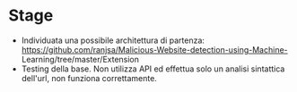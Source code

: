# Stage
- Individuata una possibile architettura di partenza: https://github.com/ranjsa/Malicious-Website-detection-using-Machine-      
  Learning/tree/master/Extension
- Testing della base. Non utilizza API ed effettua solo un analisi sintattica dell'url, non funziona correttamente.
